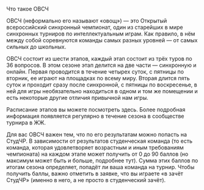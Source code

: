 Что такое ОВСЧ

ОВСЧ (неформально его называют «овощ») — это Открытый всероссийский синхронный чемпионат, один из старейших в мире синхронных турниров по интеллектуальным играм. Как правило, в нём между собой соревнуются команды самых разных уровней — от самых сильных до школьных.

ОВСЧ состоит из шести этапов, каждый этап состоит из трёх туров по 36 вопросов. В этом сезоне этап делится на две части — синхронную и онлайн. Первая проводится в течение четырех суток, с пятницы по вторник, ее играют на площадках по всему миру. Вторая длится пять суток и проходит сразу после синхронной, с пятницы по воскресенье, в ней для игры необязательно находиться в одном и том же помещении и есть некоторые другие отличия привычной нам игры.

Расписание этапов вы можете посмотреть здесь. Более подробная информация появляется регулярно в течение сезона в сообществе турнира в ЖЖ.

Для вас ОВСЧ важен тем, что по его результатам можно попасть на СтудЧР. В зависимости от результатов студенческая команда (то есть команда, которая удовлетворяет возрастным и иным требованиям чемпионата) на каждом этапе может получить от 0 до 90 баллов (но максимум может быть и больше, подробнее тут). Сумма этих баллов по итогам сезона определяет, попадёт ли ваша команда на турнир. Чтобы получить баллы, важно отметить в заявке, что вы играете «в зачёт СтудЧР» (именно в него, а не просто в студенческий зачёт).
